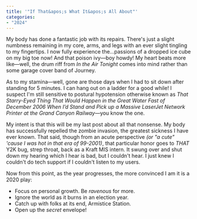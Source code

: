 ```yaml
---
title: '"If That&apos;s What It&apos;s All About"'
categories:
- "2024"
---
```


My body has done a fantastic job with its repairs.  There's just a slight numbness remaining in my core, arms, and legs with an ever slight tingling to my fingertips.  I now fully experience the...passions of a dropped ice cube on my big toe now!  And that poison ivy—boy howdy!  My heart beats more like—well, the drum riff from *In the Air Tonight* comes into mind rather than some garage cover band of Journey. 

As to my stamina—well, gone are those days when I had to sit down after standing for 5 minutes.  I can hang out on a ladder for a good while!  I suspect I'm still sensitive to postural hypotension otherwise known as *That Starry-Eyed Thing That Would Happen in the Great Water Fast of December 2006 When I’d Stand and Pick up a Massive LaserJet Network Printer at the Grand Canyon Railway*—you know the one.

My intent is that this will be my last post about all that nonsense.  My body has successfully repelled the zombie invasion, the greatest sickness I have ever known.  That said, though from an acute perspective *(or "a cute" 'cause I was hot in that era of 99-2001)*, that particular honor goes to *THAT* Y2K bug, strep throat, back as a Kraft MIS intern.  It swung over and shut down my hearing which I hear is bad, but I couldn't hear.  I just knew I couldn't do tech support if I couldn't listen to my users.

Now from this point, as the year progresses, the more convinced I am it is a 2020 play: 

* Focus on personal growth. Be *ravenous* for more. 
* Ignore the world as it burns in an election year.
* Catch up with folks at its end, Armistice Station.  
* Open up the *secret* envelope!
